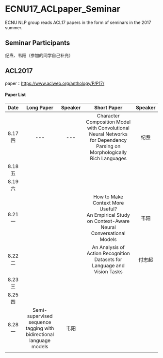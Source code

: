 # ECNU17_ACLpaper_Seminar

ECNU NLP group reads ACL17 papers in the form of seminars in the 2017 summer.



## Seminar Participants

纪焘、韦阳（参加的同学自己补充）



## ACL2017

paper：https://www.aclweb.org/anthology/P/P17/



#### Paper List

|  Date  | Long Paper | Speaker |               Short Paper                | Speaker |
| :----: | :--------: | :-----: | :--------------------------------------: | :-----: |
| 8.17 四 |    ---     |   ---   | Character Composition Model with Convolutional Neural Networks for Dependency Parsing on Morphologically Rich Languages |   纪焘    |
| 8.18 五 |            |         |                                          |         |
| 8.19 六 |            |         |                                          |         |
| 8.21 一 |            |         | How to Make Context More Useful?</br>An Empirical Study on Context-Aware Neural Conversational Models |   韦阳   |
| 8.22 二 |            |         | An Analysis of Action Recognition Datasets for Language and Vision Tasks |   付志超    |
| 8.23 三 |            |         |                                          |         |
| 8.25 四 |            |         |                                          |         |
| 8.28 一 |  Semi-supervised sequence tagging with bidirectional language models  |  韦阳  |                                          |         |
|        |            |         |                                          |         |

